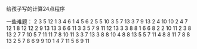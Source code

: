 给孩子写的计算24点程序

一些难题：
2 3 5 12 
1 3 4 6 
1 4 5 6 
2 5 5 10 
3 5 7 13 
3 7 9 13
2 4 10 10 
2 4 7 12 
1 8 12 12 
2 9 13 13 
3 6 6 11
3 3 5 7
9 11 12 13 
3 3 8 8
1 6 6 8
2 2 10 11
2 3 8 13
2 7 7 10
5 7 11 11 
7 8 10 11 
3 3 7 13 
3 8 8 10 
4 8 8 13 
5 5 7 11
4 8 8 11 
7 8 8 13 
2 5 7 8 
6 9 9 10 
1 4 7 11 
5 6 9 11
